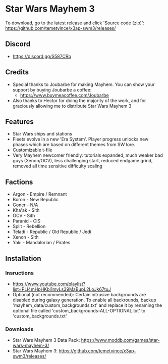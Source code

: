 # Star Wars Mayhem 3
To download, go to the latest release and click 'Source code (zip)': https://github.com/temetvince/x3ap-swm3/releases/

## Discord
* https://discord.gg/S587CRb

## Credits
* Special thanks to Joubarbe for making Mayhem. You can show your support by buying Joubarbe a coffee:
    * https://www.buymeacoffee.com/Joubarbe
* Also thanks to Hector for doing the majority of the work, and for graciously allowing me to distribute Star Wars Mayhem 3

## Features
* Star Wars ships and stations
* Fleets evolve in a new 'Era System'. Player progress unlocks new phases which are based on different themes from SW lore.
* Customizable t-file
* Very Mayhem newcomer friendly: tutorials expanded, much weaker bad guys (Xenon/OCV), less challenging start, reduced endgame grind, removed all time sensitive difficulty scaling

## Factions
* Argon - Empire / Remnant
* Boron - New Republic
* Goner - N/A
* Kha'ak - Sith
* OCV - Sith
* Paranid - CIS
* Split - Rebellion
* Teladi - Republic / Old Republic / Jedi
* Xenon - Sith
* Yaki - Mandalorian / Pirates

## Installation
### Insructions
* https://www.youtube.com/playlist?list=PLl4mHpHKbi1mvLs39MaBupL2LoJk67tuJ
* Optional (not recommended): Certain intrusive backgrounds are disabled during galaxy generation. To enable all backrounds, backup 'mayhem_data/custom_backgrounds.txt' and replace it by renaming the optional file called 'custom_backgrounds-ALL-OPTIONAL.txt' to 'custom_backgrounds.txt'
### Downloads
* Star Wars Mayhem 3 Data Pack: https://www.moddb.com/games/star-wars-mayhem-3/
* Star Wars Mayhem 3: https://github.com/temetvince/x3ap-swm3/releases/
